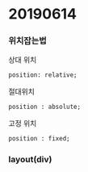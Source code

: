 # 20190614

### 위치잡는법

상대 위치 

```html
position: relative;
```



절대위치

```html
position : absolute;
```



고정 위치

```html
position : fixed;
```



### layout(div)


